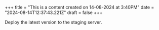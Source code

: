 +++
title = "This is a content created on 14-08-2024 at 3:40PM"
date = "2024-08-14T12:37:43.221Z"
draft = false
+++

  Deploy the latest version to the staging server.
        